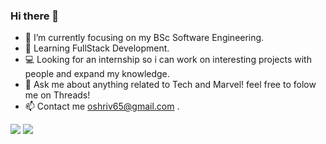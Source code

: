 ### Hi there 👋
- 🔭 I’m currently focusing on my BSc Software Engineering.
- 🌱 Learning FullStack Development.
- 💻 Looking for an internship so i can work on interesting projects with people and expand my knowledge.
- 💬 Ask me about anything related to Tech and Marvel! feel free to folow me on Threads!
- 📫 Contact me oshriv65@gmail.com .
<img src="https://github-readme-stats.vercel.app/api?username=oshriv65&&show_icons=true&title_color=ffffff&icon_color=bb2acf&text_color=daf7dc&bg_color=151515">
<img src="https://github-readme-stats.vercel.app/api/top-langs/?username=oshriv65">

